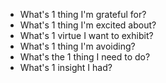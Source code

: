- What's 1 thing I'm grateful for?
- What's 1 thing I'm excited about?
- What's 1 virtue I want to exhibit?
- What's 1 thing I'm avoiding?
- What's the 1 thing I need to do?
- What's 1 insight I had?
